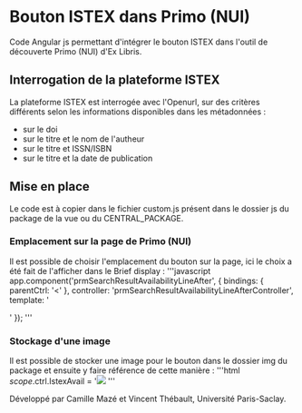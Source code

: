 # Bouton ISTEX dans Primo (NUI)
Code Angular js permettant d'intégrer le bouton ISTEX dans l'outil de découverte Primo (NUI) d'Ex Libris.

## Interrogation de la plateforme ISTEX
La plateforme ISTEX est interrogée avec l'Openurl, sur des critères différents selon les informations disponibles dans les métadonnées :
 - sur le doi
 - sur le titre et le nom de l'autheur
 - sur le titre et ISSN/ISBN
 - sur le titre et la date de publication

## Mise en place
Le code est à copier dans le fichier custom.js présent dans le dossier js du package de la vue ou du CENTRAL_PACKAGE.

### Emplacement sur la page de Primo (NUI)
Il est possible de choisir l'emplacement du bouton sur la page, ici le choix a été fait de l'afficher dans le Brief display :
'''javascript
app.component('prmSearchResultAvailabilityLineAfter', {
			bindings: { parentCtrl: '<' },
			controller: 'prmSearchResultAvailabilityLineAfterController',
			template: '<div class="istex" ng-show="$ctrl.IstexAvail"><p ng-bind-html="$ctrl.IstexAvail"></p></div>'
	});
'''
### Stockage d'une image
Il est possible de stocker une image pour le bouton dans le dossier img du package et ensuite y faire référence de cette manière :
'''html
$scope.$ctrl.IstexAvail = '<img src="custom/[Name of the package]/img/istex.png">
'''


Développé par Camille Mazé et Vincent Thébault, Université Paris-Saclay.
